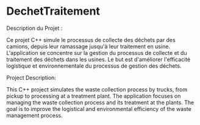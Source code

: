 # DechetTraitement

Description du Projet :

Ce projet C++ simule le processus de collecte des déchets par des camions, depuis leur ramassage jusqu'à leur traitement en usine. L'application se concentre sur la gestion du processus de collecte et du traitement des déchets dans les usines. Le but est d'améliorer l'efficacité logistique et environnementale du processus de gestion des déchets.


Project Description:

This C++ project simulates the waste collection process by trucks, from pickup to processing at a treatment plant. The application focuses on managing the waste collection process and its treatment at the plants. The goal is to improve the logistical and environmental efficiency of the waste management process.
